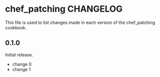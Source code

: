 # chef_patching CHANGELOG

This file is used to list changes made in each version of the chef_patching cookbook.

## 0.1.0

Initial release.

- change 0
- change 1
